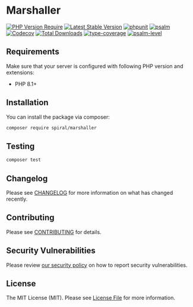 # Marshaller

[![PHP Version Require](https://poser.pugx.org/spiral/marshaller/require/php)](https://packagist.org/packages/spiral/marshaller)
[![Latest Stable Version](https://poser.pugx.org/spiral/marshaller/v/stable)](https://packagist.org/packages/spiral/marshaller)
[![phpunit](https://github.com/spiral/marshaller/actions/workflows/phpunit.yml/badge.svg)](https://github.com/spiral/marshaller/actions)
[![psalm](https://github.com/spiral/marshaller/actions/workflows/psalm.yml/badge.svg)](https://github.com/spiral/marshaller/actions)
[![Codecov](https://codecov.io/gh/spiral/marshaller/branch/1.x/graph/badge.svg)](https://codecov.io/gh/spiral/marshaller)
[![Total Downloads](https://poser.pugx.org/spiral/marshaller/downloads)](https://packagist.org/packages/spiral/marshaller)
[![type-coverage](https://shepherd.dev/github/spiral/marshaller/coverage.svg)](https://shepherd.dev/github/spiral/marshaller)
[![psalm-level](https://shepherd.dev/github/spiral/marshaller/level.svg)](https://shepherd.dev/github/spiral/marshaller)

## Requirements

Make sure that your server is configured with following PHP version and extensions:

- PHP 8.1+

## Installation

You can install the package via composer:

```bash
composer require spiral/marshaller
```

## Testing

```bash
composer test
```

## Changelog

Please see [CHANGELOG](CHANGELOG.md) for more information on what has changed recently.

## Contributing

Please see [CONTRIBUTING](.github/CONTRIBUTING.md) for details.

## Security Vulnerabilities

Please review [our security policy](../../security/policy) on how to report security vulnerabilities.

## License

The MIT License (MIT). Please see [License File](LICENSE) for more information.
